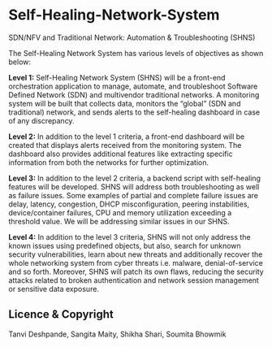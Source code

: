 # Self-Healing-Network-System
SDN/NFV and Traditional Network: Automation &amp; Troubleshooting (SHNS)

The Self-Healing Network System has various levels of objectives as shown below:

**Level 1:** 
Self-Healing Network System (SHNS) will be a front-end orchestration application to manage, automate, and troubleshoot Software Defined Network (SDN) and multivendor traditional networks. A monitoring system will be built that collects data, monitors the “global” (SDN and traditional) network, and sends alerts to the self-healing dashboard in case of any discrepancy.

**Level 2:** 
In addition to the level 1 criteria, a front-end dashboard will be created that displays alerts received from the monitoring system. The dashboard also provides additional features like extracting specific information from both the networks for further optimization.

**Level 3:** 
In addition to the level 2 criteria, a backend script with self-healing features will be developed. SHNS will address both troubleshooting as well as failure issues. Some examples of partial and complete failure issues are delay, latency, congestion, DHCP misconfiguration, peering instabilities, device/container failures, CPU and memory utilization exceeding a threshold value. We will be addressing similar issues in our SHNS.

**Level 4:** 
In addition to the level 3 criteria, SHNS will not only address the known issues using predefined objects, but also, search for unknown security vulnerabilities, learn about new threats and additionally recover the whole networking system from cyber threats i.e. malware, denial-of-service and so forth. Moreover, SHNS will patch its own flaws, reducing the security attacks related to broken authentication and network session management or sensitive data exposure.


## Licence & Copyright

   Tanvi Deshpande, Sangita Maity, Shikha Shari, Soumita Bhowmik
